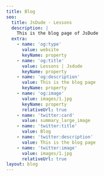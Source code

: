 ```yaml
---
title: Blog
seo:
  title: JsDude - Lessons
  description: |
    This is the blog page of JsDude
  extra:
    - name: 'og:type'
      value: website
      keyName: property
    - name: 'og:title'
      value: Lessons | Jsdude
      keyName: property
    - name: 'og:description'
      value: This is the blog page
      keyName: property
    - name: 'og:image'
      value: images/1.jpg
      keyName: property
      relativeUrl: true
    - name: 'twitter:card'
      value: summary_large_image
    - name: 'twitter:title'
      value: Blog
    - name: 'twitter:description'
      value: This is the blog page
    - name: 'twitter:image'
      value: images/1.jpg
      relativeUrl: true
layout: blog
---
```

